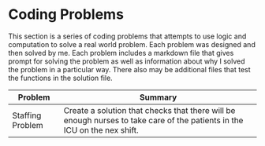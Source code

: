 # Coding Problems 

This section is a series of coding problems that attempts to use logic and computation to solve a real world problem. Each problem was designed and then solved by me. Each problem includes a markdown file that gives prompt for solving the problem as well as information about why I solved the problem in a particular way. There also may be additional files that test the functions in the solution file. 


| Problem | Summary |
| --- | --- |
| Staffing Problem | Create a solution that checks that there will be enough nurses to take care of the patients in the ICU on the nex shift. |
 
